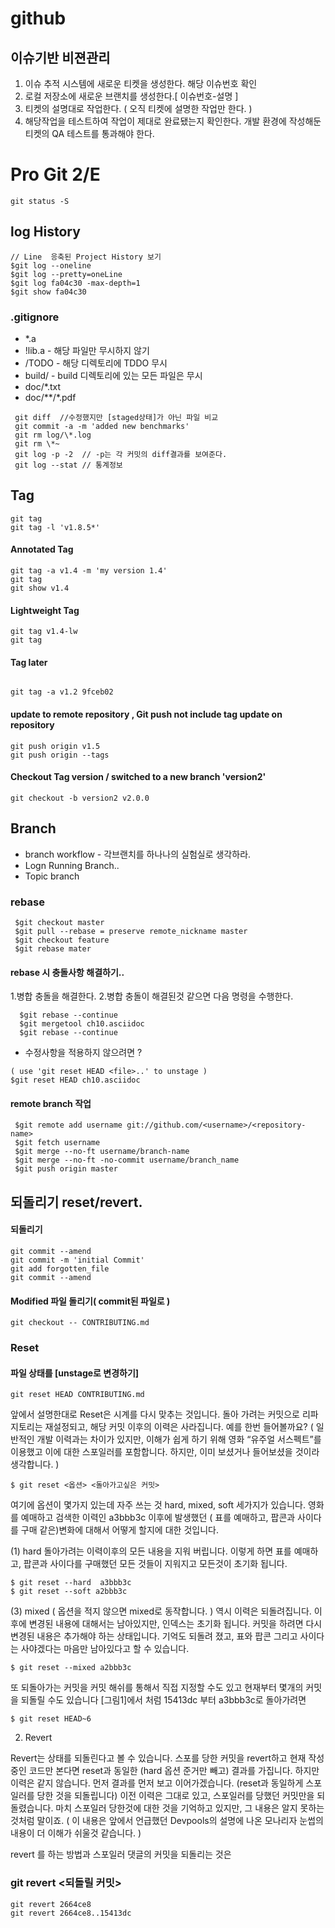 github
===================
## 이슈기반 비젼관리 
1. 이슈 추적 시스템에 새로운 티켓을 생성한다. 해당 이슈번호 확인 
2. 로컬 저장소에 새로운 브랜치를 생성한다.[ 이슈번호-설명 ]
3. 티켓의 설명대로 작업한다. ( 오직 티켓에 설명한 작업만 한다. ) 
4. 해당작업을 테스트하여 작업이 제대로 완료됐는지 확인한다.  개발 환경에 작성해둔 티켓의 QA 테스트를 통과해야 한다.

# Pro Git 2/E

```
git status -S 
```
## log History 
```
// Line  응축된 Project History 보기
$git log --oneline 
$git log --pretty=oneLine
$git log fa04c30 -max-depth=1
$git show fa04c30 
```

### .gitignore 
* *.a
* !lib.a - 해당 파일만 무시하지 않기 
* /TODO  - 해당 디렉토리에 TDDO 무시 
* build/ - build 디렉토리에 있는 모든 파일은 무시 
* doc/*.txt 
* doc/**/*.pdf 
```
 git diff  //수정했지만 [staged상태]가 아닌 파일 비교 
 git commit -a -m 'added new benchmarks'
 git rm log/\*.log 
 git rm \*~
 git log -p -2  // -p는 각 커밋의 diff결과를 보여준다.
 git log --stat // 통계정보 
```

## Tag
```
git tag
git tag -l 'v1.8.5*'
```
#### Annotated Tag
```
git tag -a v1.4 -m 'my version 1.4'
git tag
git show v1.4 
```
#### Lightweight Tag
```
git tag v1.4-lw
git tag
```
#### Tag later
```

git tag -a v1.2 9fceb02
```
#### update to remote repository , Git push not include tag update on repository 
```
git push origin v1.5
git push origin --tags
```
#### Checkout Tag version / switched to a new branch 'version2'
```
git checkout -b version2 v2.0.0
```

## Branch 
* branch workflow - 각브랜치를 하나나의 실험실로 생각하라. 
* Logn Running Branch..
* Topic branch
### rebase 
```
 $git checkout master 
 $git pull --rebase = preserve remote_nickname master 
 $git checkout feature 
 $git rebase mater 
``` 
 #### rebase 시 충돌사항 해결하기.. 

 1.병합 충돌을 해결한다.
 2.병합 충돌이 해결된것 같으면 다음 명령을 수행한다. 
``` 
  $git rebase --continue 
  $git mergetool ch10.asciidoc 
  $git rebase --continue 
 ``` 
 - 수정사항을 적용하지 않으려면 ?
```
( use 'git reset HEAD <file>..' to unstage ) 
$git reset HEAD ch10.asciidoc
```
#### remote branch 작업
```
 $git remote add username git://github.com/<username>/<repository-name>
 $git fetch username 
 $git merge --no-ft username/branch-name
 $git merge --no-ft -no-commit username/branch_name 
 $git push origin master
```
## 되돌리기 reset/revert.
#### 되돌리기
```
git commit --amend 
git commit -m 'initial Commit'
git add forgotten_file 
git commit --amend 
```

#### Modified 파일 돌리기( commit된 파일로 )
```
git checkout -- CONTRIBUTING.md
```
### Reset
#### 파일 상태를 [unstage로 변경하기]
```
git reset HEAD CONTRIBUTING.md
```
앞에서 설명한대로 Reset은 시계를 다시 맞추는 것입니다. 돌아 가려는 커밋으로 리파지토리는 재설정되고, 해당 커밋 이후의 이력은 사라집니다. 예를 한번 들어볼까요? ( 일반적인 개발 이력과는 차이가 있지만, 이해가 쉽게 하기 위해 영화 “유주얼 서스펙트”를 이용했고 이에 대한 스포일러를 포함합니다. 하지만, 이미 보셨거나 들어보셨을 것이라 생각합니다. )
```
$ git reset <옵션> <돌아가고싶은 커밋>
```
여기에 옵션이 몇가지 있는데 자주 쓰는 것 hard, mixed, soft 세가지가 있습니다. 영화를 예매하고 검색한 이력인 a3bbb3c 이후에 발생했던 ( 표를 예매하고, 팝콘과 사이다를 구매 같은)변화에 대해서 어떻게 할지에 대한 것입니다.
 

(1) hard
돌아가려는 이력이후의 모든 내용을 지워 버립니다. 이렇게 하면 표를 예매하고, 팝콘과 사이다를 구매했던 모든 것들이 지워지고 모든것이 초기화 됩니다.
```
$ git reset --hard  a3bbb3c
$ git reset --soft a2bbb3c
```
(3) mixed ( 옵션을 적지 않으면 mixed로 동작합니다. )
역시 이력은 되돌려집니다. 이후에 변경된 내용에 대해서는 남아있지만, 인덱스는 초기화 됩니다. 커밋을 하려면 다시 변경된 내용은 추가해야 하는 상태입니다. 기억도 되돌려 졌고, 표와 팝콘 그리고 사이다는 사야겠다는 마음만 남아있다고 할 수 있습니다.
```
$ git reset --mixed a2bbb3c
```
또 되돌아가는 커밋을 커밋 해쉬를 통해서 직접 지정할 수도 있고 현재부터 몇개의 커밋을 되돌릴 수도 있습니다 [그림1]에서 처럼 15413dc 부터 a3bbb3c로 돌아가려면
```
$ git reset HEAD~6
```
2. Revert

Revert는 상태를 되돌린다고 볼 수 있습니다. 스포를 당한 커밋을 revert하고 현재 작성중인 코드만 본다면 reset과 동일한 (hard 옵션 준거만 빼고) 결과를 가집니다. 하지만 이력은 같지 않습니다. 먼저 결과를 먼저 보고 이어가겠습니다. (reset과 동일하게 스포일러를 당한 것을 되돌립니다)
이전 이력은 그대로 있고, 스포일러를 당했던 커밋만을 되돌렸습니다. 마치 스포일러 당한것에 대한 것을 기억하고 있지만, 그 내용은 알지 못하는 것처럼 말이죠. ( 이 내용은 앞에서 언급했던 Devpools의 설명에 나온 모나리자 눈썹의 내용이 더 이해가 쉬울것 같습니다. )

revert 를 하는 방법과 스포일러 댓글의 커밋을 되돌리는 것은


### git revert <되돌릴 커밋> 
```
git revert 2664ce8
git revert 2664ce8..15413dc
```
